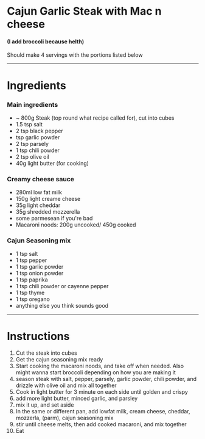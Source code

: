 # Cajun Garlic Steak with Mac n cheese
#### (I add broccoli because helth)
Should make 4 servings with the portions listed below

---
# Ingredients

### Main ingredients
- ~ 800g Steak (top round what recipe called for), cut into cubes
- 1.5 tsp salt
- 2 tsp black pepper
- tsp garlic powder
- 2 tsp parsely
- 1 tsp chili powder
- 2 tsp olive oil
- 40g light butter (for cooking)

### Creamy cheese sauce
- 280ml low fat milk
- 150g light creame cheese
- 35g light cheddar
- 35g shredded mozzerella
- some parmesean if you're bad
- Macaroni noods: 200g uncooked/ 450g cooked

### Cajun Seasoning mix
- 1 tsp salt
- 1 tsp pepper
- 1 tsp garlic powder
- 1 tsp onion powder
- 1 tsp paprika
- 1 tsp chili powder or cayenne pepper
- 1 tsp thyme
- 1 tsp oregano
- anything else you think sounds good

---
# Instructions
1. Cut the steak into cubes
2. Get the cajun seasoning mix ready
3. Start cooking the macaroni noods, and take off when needed. Also might wanna start broccoli depending on how you are making it
4. season steak with salt, pepper, parsely, garlic powder, chili powder, and drizzle with olive oil and mix all together
5. Cook in light butter for 3 minute on each side until golden and crispy
6. add more light butter, minced garlic, and parsley
7. mix it up, and set aside
8. In the same or different pan, add lowfat milk, cream cheese, cheddar, mozzerla, (parm), cajun seasoning mix
9. stir until cheese melts, then add cooked macaroni, and mix together
10. Eat
